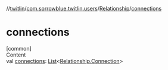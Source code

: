 //[twitlin](../../index.md)/[com.sorrowblue.twitlin.users](../index.md)/[Relationship](index.md)/[connections](connections.md)



# connections  
[common]  
Content  
val [connections](connections.md): [List](https://kotlinlang.org/api/latest/jvm/stdlib/kotlin.collections/-list/index.html)<[Relationship.Connection](-connection/index.md)>  




